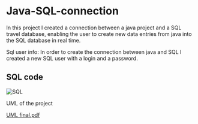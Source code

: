 # Java-SQL-connection
In this project I created a connection between a java project and a SQL travel database, enabling the user to create new data entries from java into the SQL database in real time. 

Sql user info:
In order to create the connection between java and SQL I created a new SQL user with a login and a password. 


## SQL code 

![SQL](https://github.com/ntyblco/Java-SQL-connection/assets/71352228/a792526c-5cd3-4878-ab5a-b855740f27a2)


UML of the project 

[UML final.pdf](https://github.com/ntyblco/Java-SQL-connection/files/11221296/UML.final.pdf)

